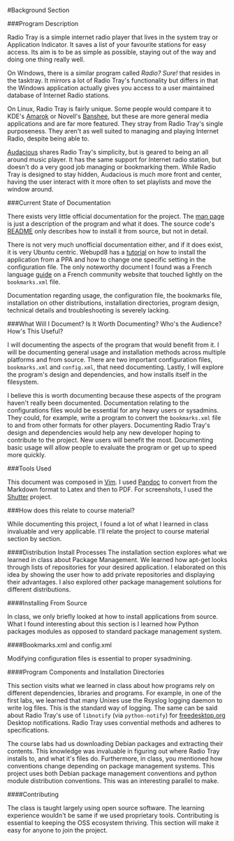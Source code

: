 #Background Section

###Program Description

Radio Tray is a simple internet radio player that lives in the system tray or Application Indicator. It saves a list of your favourite stations for easy access. Its aim is to be as simple as possible, staying out of the way and doing one thing really well.

On Windows, there is a similar program called *Radio? Sure!* that resides in the tasktray. It mirrors a lot of Radio Tray's functionality but differs in that the Windows application actually gives you access to a user maintained database of Internet Radio stations.

On Linux, Radio Tray is fairly unique. Some people would compare it to KDE's [Amarok](http://amarok.kde.org/) or Novell's [Banshee](http://banshee.fm/), but these are more general media applications and are far more featured. They stray from Radio Tray's single purposeness. They aren't as well suited to managing and playing Internet Radio, despite being able to.

[Audacious](http://audacious-media-player.org/) shares Radio Tray's simplicity, but is geared to being an all around music player. It has the same support for Internet radio station, but doesn't do a very good job managing or bookmarking them. While Radio Tray is designed to stay hidden, Audacious is much more front and center, having the user interact with it more often to set playlists and move the window around.

###Current State of Documentation

There exists very little official documentation for the project. The [man page](http://manpages.ubuntu.com/manpages/precise/en/man1/radiotray.1.html) is just a description of the program and what it does. The source code's [README](https://bitbucket.org/carlmig/radio-tray/src) only describes how to install it from source, but not in detail.

There is not very much unofficial documentation either, and if it does exist, it is very Ubuntu centric. Webupd8 has a [tutorial](http://www.webupd8.org/2011/04/how-to-enable-ubuntu-appindicator-for.html) on how to install the application from a PPA and how to change one specific setting in the configuration file. The only noteworthy document I found was a French language [guide](http://doc.ubuntu-fr.org/radiotray) on a French community website that touched lightly on the `bookmarks.xml` file.

Documentation regarding usage, the configuration file, the bookmarks file, installation on other distributions, installation directories, program design, technical details and troubleshooting is severely lacking. 

###What Will I Document? Is It Worth Documenting? Who's the Audience? How's This Useful?

I will documenting the aspects of the program that would benefit from it. I will be documenting general usage and installation methods across multiple platforms and from source. There are two important configuration files, `bookmarks.xml` and `config.xml`, that need documenting. Lastly, I will explore the program's design and dependencies, and how installs itself in the filesystem. 

I believe this is worth documenting because these aspects of the program haven't really been documented. Documentation relating to the configurations files would be essential for any heavy users or sysadmins. They could, for example, write a program to convert the `bookmarks.xml` file to and from other formats for other players. Documenting Radio Tray's design and dependencies would help any new developer hoping to contribute to the project. New users will benefit the most. Documenting basic usage will allow people to evaluate the program or get up to speed more quickly.

###Tools Used

This document was composed in [Vim](http://www.vim.org/). I used [Pandoc](http://johnmacfarlane.net/pandoc/) to convert from the Markdown format to Latex and then to PDF. For screenshots, I used the [Shutter](http://shutter-project.org/) project.

###How does this relate to course material?

While documenting this project, I found a lot of what I learned in class invaluable and very applicable. I'll relate the project to course material section by section.

####Distribution Install Processes
The installation section explores what we learned in class about Package Management. We learned how apt-get looks through lists of repositories for your desired application. I elaborated on this idea by showing the user how to add private repositories and displaying their advantages. I also explored other package management solutions for different distributions.

####Installing From Source

In class, we only briefly looked at how to install applications from source. What I found interesting about this section is I learned how Python packages modules as opposed to standard package management system.

####Bookmarks.xml and config.xml

Modifying configuration files is essential to proper sysadmining. 

####Program Components and Installation Directories

This section visits what we learned in class about how programs rely on different dependencies, libraries and programs. For example, in one of the first labs, we learned that many Unixes use the Rsyslog logging daemon to write log files. This is the standard way of logging. The same can be said about Radio Tray's use of `libnotify` (via `python-notify`) for [freedesktop.org](http://www.freedesktop.org/wiki/) Desktop notifications. Radio Tray uses convential methods and adheres to specifications.

The course labs had us downloading Debian packages and extracting their contents. This knowledge was invaluable in figuring out where Radio Tray installs to, and what it's files do. Furthermore, in class, you mentioned how conventions change depending on package management systems. This project uses both Debian package management conventions and python module distribution conventions. This was an interesting parallel to make.

####Contributing

The class is taught largely using open source software. The learning experience wouldn't be same if we used proprietary tools. Contributing is essential to keeping the OSS ecosystem thriving. This section will make it easy for anyone to join the project.


